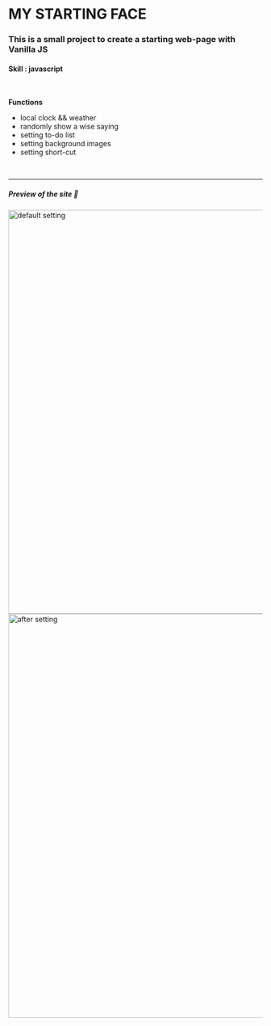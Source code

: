 MY STARTING FACE
================
### This is a small project to create a starting web-page with Vanilla JS

#### Skill : javascript

<br/>

**Functions**
* local clock && weather
* randomly show a wise saying
* setting to-do list
* setting background images
* setting short-cut

<br/>

-----------
##### Preview of the site 👀
<img width="800" alt="default setting" src="https://user-images.githubusercontent.com/76993044/165551987-ec144858-26df-42b7-a10f-4efa26e63c69.png">

<img width="800" alt="after setting" src="https://user-images.githubusercontent.com/76993044/166193973-7268887b-64f9-46f8-85f2-ea13d12de947.png">
